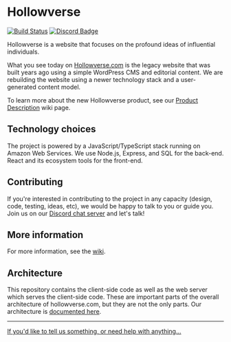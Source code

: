 # Hollowverse

[![Build Status](https://travis-ci.org/hollowverse/hollowverse.svg?branch=master)](https://travis-ci.org/hollowverse/hollowverse) [![Discord Badge](https://img.shields.io/discord/308394001789353985.svg)](https://discordapp.com/invite/KmnPYnu)

Hollowverse is a website that focuses on the profound ideas of influential individuals.

What you see today on [Hollowverse.com](https://hollowverse.com) is the legacy website that was built years ago using a simple WordPress CMS and editorial content. We are rebuilding the website using a newer technology stack and a user-generated content model.

To learn more about the new Hollowverse product, see our [Product Description](https://github.com/hollowverse/hollowverse/wiki/Home) wiki page.

## Technology choices

The project is powered by a JavaScript/TypeScript stack running on Amazon Web Services. We use Node.js, Express, and SQL for the back-end. React and its ecosystem tools for the front-end.

## Contributing

If you're interested in contributing to the project in any capacity (design, code, testing, ideas, etc), we would be happy to talk to you or guide you. Join us on our [Discord chat server](https://discord.gg/rx3HRzh) and let's talk!

## More information

For more information, see the [wiki](https://github.com/hollowverse/hollowverse/wiki).

## Architecture

This repository contains the client-side code as well as the web server which serves the client-side
code. These are important parts of the overall architecture of hollowverse.com, but they are
not the only parts. Our architecture is [documented here](https://github.com/hollowverse/architecture#readme).

---

[If you'd like to tell us something, or need help with anything...](https://github.com/hollowverse/hollowverse/wiki/Help)
